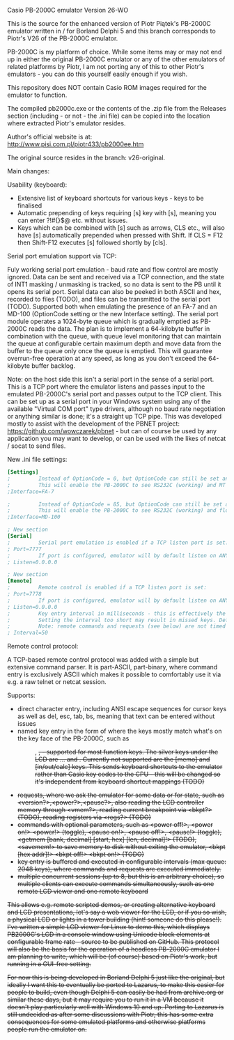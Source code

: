Casio PB-2000C emulator Version 26-WO

This is the source for the enhanced version of Piotr Piątek's PB-2000C emulator written in / for Borland Delphi 5 and this branch corresponds to Piotr's V26 of the PB-2000C emulator.

PB-2000C is my platform of choice. While some items may or may not end up in either the original PB-2000C emulator or any of the other emulators of related platforms by Piotr, I am  not porting any of this to other Piotr's emulators - you can do this yourself easily enough if you wish.

This repository does NOT contain Casio ROM images required for the emulator to function.

The compiled pb2000c.exe or the contents of the .zip file from the Releases section (including - or not - the .ini file) can be copied into the location where extracted Piotr's emulator resides.

Author's official website is at: http://www.pisi.com.pl/piotr433/pb2000ee.htm

The original source resides in the branch: v26-original.

Main changes:

Usability (keyboard):

- Extensive list of keyboard shortcuts for various keys - keys to be finalised
- Automatic prepending of keys requiring [s] key with [s], meaning you can enter ?!#{}$@ etc. without issues.
- Keys which can be combined with [s] such as arrows, CLS etc., will also have [s] automatically prepended when pressed with Shift. If CLS = F12 then Shift-F12 executes [s] followed shortly by [cls].

Serial port emulation support via TCP:

Fuly working serial port emulation - baud rate and flow control are mostly ignored. Data can be sent and received via a TCP connection, and the state of INT1 masking / unmasking is tracked, so no data is sent to the PB until it opens its serial port. Serial data can also be peeked in both ASCII and hex, recorded to files (TODO), and files can be transmitted to the serial port (TODO). Supported both when emulating the presence of an FA-7 and an MD-100 (OptionCode setting or the new Interface setting). The serial port module operates a 1024-byte queue which is gradually emptied as PB-2000C reads the data. The plan is to implement a 64-kilobyte buffer in combination with the queue, with queue level monitoring that can maintain the queue at configurable certain maximum depth and move data from the buffer to the queue only once the queue is emptied. This will guarantee overrun-free operation at any speed, as long as you don't exceed the 64-kilobyte buffer backlog.

Note: on the host side this isn't a serial port in the sense of a serial port. This is a TCP port where the emulator listens and passes input to the emulated PB-2000C's serial port and passes output to the TCP client. This can be set up as a serial port in your Windows system using any of the available "Virtual COM port" type drivers, although no baud rate negotiation or anything similar is done; it's a straight up TCP pipe. This was developed mostly to assist with the development of the PBNET project: https://github.com/wowczarek/pbnet - but can of course be used by any application you may want to develop, or can be used with the likes of netcat / socat to send files.

New .ini file settings:

```ini
[Settings]
;         Instead of OptionCode = 0, but OptionCode can still be set and takes precedence
;         This will enable the PB-2000C to see RS232C (working) and MT (not working):
;Interface=FA-7

;         Instead of OptionCode = 85, but OptionCode can still be set and takes precedence
;         This will enable the PB-2000C to see RS232C (working) and floppy disk - if connected to the MD-100 emulator:
;Interface=MD-100

; New section
[Serial]
;		  Serial port emulation is enabled if a TCP listen port is set:
; Port=7777
;		  If port is configured, emulator will by default listen on ANY / all addresses (0.0.0.0), but can and should be set to e.g. localhost (127.0.0.1)
; Listen=0.0.0.0

; New section
[Remote]
;		  Remote control is enabled if a TCP listen port is set:
; Port=7778
;		  If port is configured, emulator will by default listen on ANY / all addresses (0.0.0.0), but can and should be set to e.g. localhost (127.0.0.1)
; Listen=0.0.0.0
;		  Key entry interval in milliseconds - this is effectively the key repetition rate and key release runs at half this interval. Minimum 10 ms.
;         Setting the interval too short may result in missed keys. Default is 50 ms which is slow, but works fine.
;		  Note: remote commands and requests (see below) are not timed or queued, but are executed immediately.
; Interval=50
```

Remote control protocol:

A TCP-based remote control protocol was added with a simple but extensive command parser. It is part-ASCII, part-binary, where command entry is exclusively ASCII which makes it possible to comfortably use it via e.g. a raw telnet or netcat session.

Supports:
- direct character entry, including ANSI escape sequences for cursor keys as well as del, esc, tab, bs, meaning that text can be entered without issues
- named key entry in the form of <key> where the keys mostly match what's on the key face of the PB-2000C, such as <menu>, <s>, <cls> - supported for most function keys. The silver keys under the LCD are <m1> ... <m4> and <etc>. Currently not supported are the [memo] and [in/out/calc] keys. This sends keyboard shortcuts to the emulator rather than Casio key codes to the CPU - this will be changed so it's independent from keyboard shortcut mappings (TODO)
- requests, where we ask the emulator for some data or for state, such as <version?>,<power?>,<pause?>, also reading the LCD controller memory through <vmem?>, reading current breakpoint via <bkpt?> (TODO), reading registers via <regs?> (TODO)
- commands with optional parameters, such as <power off!>, <power on!> <power!> (toggle), <pause on!>, <pause off!>, <pause!> (toggle), <getmem [bank, decimal] [start, hex] [len, decimal]!> (TODO), <savemem!> to save memory to disk without exiting the emulator, <bkpt [hex addr]!> <bkpt off!> <bkpt on!> (TODO)
- key entry is buffered and executed in configurable intervals (max queue: 2048 keys), where commands and requests are executed immediately.
- multiple concurrent sessions (up to 8, but this is an arbitrary choice), so multiple clients can execute commands simultaneously, such as one remote LCD viewer and one remote keyboard

This allows e.g. remote scripted demos, or creating alternative keyboard and LCD presentations, let's say a web viewer for the LCD, or if you so wish, a physical LCD or lights in a tower building (hint! someone do this please!). I've written a simple LCD viewer for Linux to demo this, which displays PB2000C's LCD in a console window using Unicode block elements at configurable frame rate - source to be published on GitHub. This protocol will also be the basis for the operation of a headless PB-2000C emulator I am planning to write, which will be (of course) based on Piotr's work, but running in a GUI-free setting.

For now this is being developed in Borland Delphi 5 just like the original, but ideally I want this to eventually be ported to Lazarus, to make this easier for people to build, even though Delphi 5 can easily be had from archive.org or similar these days, but it may require you to run it in a VM because it doesn't play particularly well with Windows 10 and up. Porting to Lazarus is still undecided as after some discussions with Piotr, this has some extra consequences for some emulated platforms and otherwise platforms people run the emulator on.
